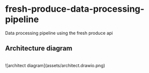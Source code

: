 # fresh-produce-data-processing-pipeline
Data processing pipeline using the fresh produce api 

## Architecture diagram
<br>
![architect diagram](assets/architect.drawio.png)